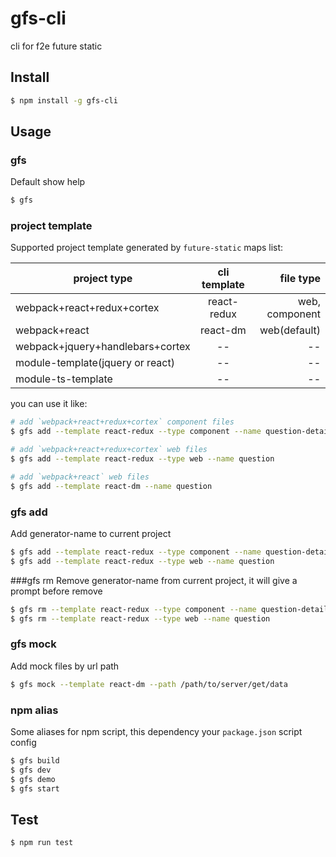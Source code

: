 # gfs-cli
cli for f2e future static 

## Install

```bash
$ npm install -g gfs-cli
```

## Usage
### gfs
Default show help
```bash
$ gfs 
```

### project template
Supported project template generated by `future-static` maps list: 

| project type | cli template | file type |
| ------------- |:-------------:| -----:|
| webpack+react+redux+cortex | react-redux | web, component|
| webpack+react | react-dm | web(default) |
| webpack+jquery+handlebars+cortex | -- | -- |
| module-template(jquery or react) | -- | -- |
| module-ts-template | -- | -- |

you can use it like:
```bash
# add `webpack+react+redux+cortex` component files
$ gfs add --template react-redux --type component --name question-detail

# add `webpack+react+redux+cortex` web files
$ gfs add --template react-redux --type web --name question

# add `webpack+react` web files
$ gfs add --template react-dm --name question
```

### gfs add <project-type> <generator-name> <name> <options>
Add generator-name to current project
```bash
$ gfs add --template react-redux --type component --name question-detail
$ gfs add --template react-redux --type web --name question
```  

###gfs rm <project-type> <generator-name> <name> <options>
Remove generator-name from current project, it will give a prompt before remove
```bash
$ gfs rm --template react-redux --type component --name question-detail
$ gfs rm --template react-redux --type web --name question
```

### gfs mock
Add mock files by url path
```bash
$ gfs mock --template react-dm --path /path/to/server/get/data
```

### npm alias
Some aliases for npm script, this dependency your `package.json` script config
```bash
$ gfs build
$ gfs dev
$ gfs demo
$ gfs start
```

## Test
```bash
$ npm run test
```
